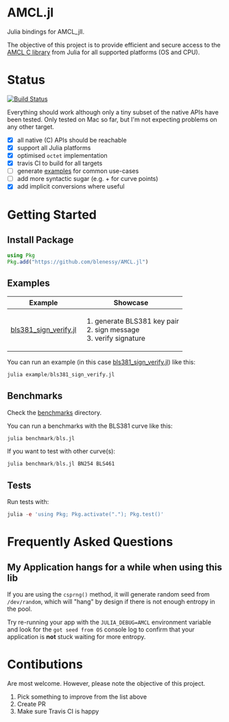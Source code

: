 # AMCL.jl

Julia bindings for AMCL_jll.

The objective of this project is to provide efficient and secure access to the
[AMCL C library](https://github.com/apache/incubator-milagro-crypto-c) from Julia for all supported platforms (OS and CPU).

# Status

[![Build Status](https://travis-ci.com/blenessy/AMCL.jl.svg?branch=master)](https://travis-ci.com/blenessy/AMCL.jl)

Everything should work although only a tiny subset of the native APIs have been tested.
Only tested on Mac so far, but I'm not expecting problems on any other target.

- [x] all native (C) APIs should be reachable
- [x] support all Julia platforms
- [x] optimised `octet` implementation
- [x] travis CI to build for all targets
- [ ] generate [examples](./example/) for common use-cases
- [ ] add more syntactic sugar (e.g. + for curve points)
- [x] add implicit conversions where useful

# Getting Started

## Install Package

```julia
using Pkg
Pkg.add("https://github.com/blenessy/AMCL.jl")
```

## Examples

Example | Showcase
--- | --- 
[bls381_sign_verify.jl](./example/bls381_sign_verify.jl) | <ol><li>generate BLS381 key pair</li><li>sign message</li><li>verify signature</li></ol>

You can run an example (in this case [bls381_sign_verify.jl](./example/bls381_sign_verify.jl)) like this:

```julia
julia example/bls381_sign_verify.jl
```

## Benchmarks

Check the [benchmarks](./benchmark/) directory.

You can run a benchmarks with the BLS381 curve like this:

```julia
julia benchmark/bls.jl
```

If you want to test with other curve(s):

```julia
julia benchmark/bls.jl BN254 BLS461
```

## Tests

Run tests with:

```julia
julia -e 'using Pkg; Pkg.activate("."); Pkg.test()'
```

# Frequently Asked Questions

## My Application hangs for a while when using this lib

If you are using the `csprng()` method, it will generate random seed from `/dev/random`,
which will "hang" by design if there is not enough entropy in the pool.

Try re-running your app with the `JULIA_DEBUG=AMCL` environment variable and look for
the `got seed from OS` console log to confirm that your application is **not**
stuck waiting for more entropy.

# Contibutions

Are most welcome. However, please note the objective of this project.

1. Pick something to improve from the list above
1. Create PR
1. Make sure Travis CI is happy
